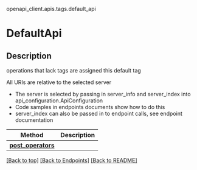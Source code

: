 <a name="top"></a>
openapi_client.apis.tags.default_api
# DefaultApi

## Description
operations that lack tags are assigned this default tag

All URIs are relative to the selected server
- The server is selected by passing in server_info and server_index into api_configuration.ApiConfiguration
- Code samples in endpoints documents show how to do this
- server_index can also be passed in to endpoint calls, see endpoint documentation

Method | Description
------ | -------------
[**post_operators**](../../paths/operators/post.md) | 

[[Back to top]](#top) [[Back to Endpoints]](../../../README.md#Endpoints) [[Back to README]](../../../README.md)
